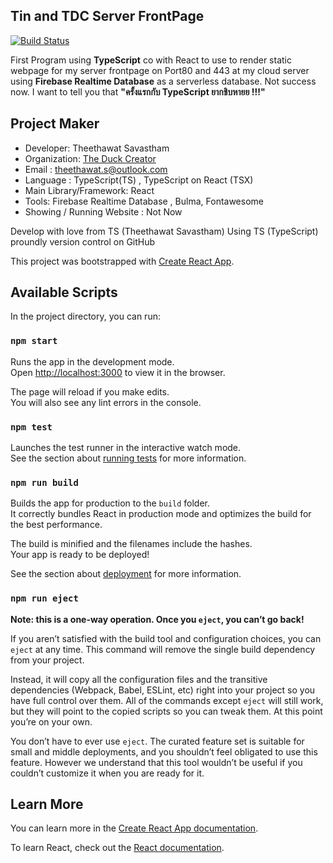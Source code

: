 ## Tin and TDC Server FrontPage

[![Build Status](https://dev.azure.com/59101101500264/5910110150/_apis/build/status/theethawat.TinServerFrontpage?branchName=master)](https://dev.azure.com/59101101500264/5910110150/_build/latest?definitionId=1&branchName=master)

First Program using **TypeScript** co with React to use to render static webpage for my server frontpage on Port80 and 443 at my cloud server using **Firebase Realtime Database** as a serverless database.
Not success now. I want to tell you that **"ครั้งแรกกับ TypeScript ยากชิบหายย !!!"**

## Project Maker

- Developer: Theethawat Savastham
- Organization: [The Duck Creator](https://www.theduckcreator.in.th)
- Email : theethawat.s@outlook.com
- Language : TypeScript(TS) , TypeScript on React (TSX)
- Main Library/Framework: React
- Tools: Firebase Realtime Database , Bulma, Fontawesome
- Showing / Running Website : Not Now

Develop with love from TS (Theethawat Savastham) Using TS (TypeScript) proundly version control on GitHub

This project was bootstrapped with [Create React App](https://github.com/facebook/create-react-app).

## Available Scripts

In the project directory, you can run:

### `npm start`

Runs the app in the development mode.<br />
Open [http://localhost:3000](http://localhost:3000) to view it in the browser.

The page will reload if you make edits.<br />
You will also see any lint errors in the console.

### `npm test`

Launches the test runner in the interactive watch mode.<br />
See the section about [running tests](https://facebook.github.io/create-react-app/docs/running-tests) for more information.

### `npm run build`

Builds the app for production to the `build` folder.<br />
It correctly bundles React in production mode and optimizes the build for the best performance.

The build is minified and the filenames include the hashes.<br />
Your app is ready to be deployed!

See the section about [deployment](https://facebook.github.io/create-react-app/docs/deployment) for more information.

### `npm run eject`

**Note: this is a one-way operation. Once you `eject`, you can’t go back!**

If you aren’t satisfied with the build tool and configuration choices, you can `eject` at any time. This command will remove the single build dependency from your project.

Instead, it will copy all the configuration files and the transitive dependencies (Webpack, Babel, ESLint, etc) right into your project so you have full control over them. All of the commands except `eject` will still work, but they will point to the copied scripts so you can tweak them. At this point you’re on your own.

You don’t have to ever use `eject`. The curated feature set is suitable for small and middle deployments, and you shouldn’t feel obligated to use this feature. However we understand that this tool wouldn’t be useful if you couldn’t customize it when you are ready for it.

## Learn More

You can learn more in the [Create React App documentation](https://facebook.github.io/create-react-app/docs/getting-started).

To learn React, check out the [React documentation](https://reactjs.org/).

